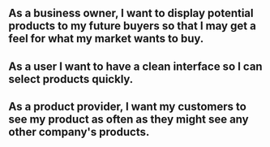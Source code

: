 ## As a business owner, I want to display potential products to my future buyers so that I may get a feel for what my market wants to buy.

## As a user I want to have a clean interface so I can select products quickly.

## As a product provider, I want my customers to see my product as often as they might see any other company's products.